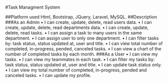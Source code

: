 #Task Managment System

##Platform used
    Html, Bootstrap, JQuery, Laravel, MySQL.
##Description
    ###As an Admin
        •	I can create, update, delete, read users data.
        •	I can create, update, delete, read departments data.
        •	I can create, update, delete, read tasks.
        •	I can assign a task to many users in the same department.
        •	I can assign user to only one department.
        •	I can filter tasks by: task status, status updated at, user and title.
        •	I can view total number of completed, in-progress, pended, canceled tasks.
        •	I can view a chart of the number of completed tasks by each month.
    ###As a User
        •	I can view my tasks.
        •	I can view my teammates in each task.
        •	I can filter my tasks by: task status, status updated at, user and title.
        •	I can update task status only.
        •	I can view my total number of completed, in-progress, pended and canceled tasks.
        •	I can update my profile.
